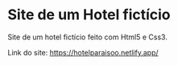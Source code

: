 # Site de um Hotel fictício
Site de um hotel fictício feito com Html5 e Css3.

Link do site: https://hotelparaisoo.netlify.app/

